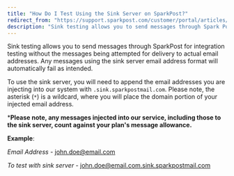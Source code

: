 ```yaml
---
title: "How Do I Test Using the Sink Server on SparkPost?"
redirect_from: "https://support.sparkpost.com/customer/portal/articles/2560839-how-do-i-test-using-the-sink-server-on-sparkpost-"
description: "Sink testing allows you to send messages through Spark Post for integration testing without the messages being attempted for delivery to actual email addresses Any messages using the sink server email address format will automatically fail as intended To use the sink server you will need to append the email..."
---
```


Sink testing allows you to send messages through SparkPost for integration testing without the messages being attempted for delivery to actual email addresses. Any messages using the sink server email address format will automatically fail as intended. 

To use the sink server, you will need to append the email addresses you are injecting into our system with `.sink.sparkpostmail.com`. Please note, the asterisk (`*`) is a wildcard, where you will place the domain portion of your injected email address.

***Please note, any messages injected into our service, including those to the sink server, count against your plan's message allowance.**                                                                                                                               

**Example**:

*Email Address* - john.doe@email.com

*To test with sink server* - john.doe@email.com.sink.sparkpostmail.com